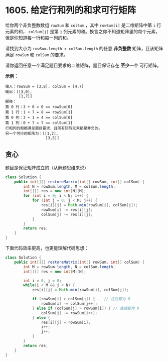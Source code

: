 # 1605. 给定行和列的和求可行矩阵

给你两个非负整数数组 `rowSum` 和 `colSum` ，其中 `rowSum[i]` 是二维矩阵中第 `i` 行元素的和， `colSum[j]` 是第 `j` 列元素的和。换言之你不知道矩阵里的每个元素，但是你知道每一行和每一列的和。

请找到大小为 `rowSum.length x colSum.length` 的任意 **非负整数** 矩阵，且该矩阵满足 `rowSum` 和 `colSum` 的要求。

请你返回任意一个满足题目要求的二维矩阵，题目保证存在 **至少一个** 可行矩阵。

**示例：**

```
输入：rowSum = [3,8], colSum = [4,7]
输出：[[3,0],
      [1,7]]
解释：
第 0 行：3 + 0 = 0 == rowSum[0]
第 1 行：1 + 7 = 8 == rowSum[1]
第 0 列：3 + 1 = 4 == colSum[0]
第 1 列：0 + 7 = 7 == colSum[1]
行和列的和都满足题目要求，且所有矩阵元素都是非负的。
另一个可行的矩阵为：[[1,2],
                  [3,5]]
```

## 贪心

题目是保证矩阵成立的（从解题思维来说）

```java
class Solution {
    public int[][] restoreMatrix(int[] rowSum, int[] colSum) {
        int N = rowSum.length, M = colSum.length;
        int[][] res = new int[N][M];
        for (int i = 0; i < N; i++) {
            for (int j = 0; j < M; j++) {
                res[i][j] = Math.min(rowSum[i], colSum[j]);
                rowSum[i] -= res[i][j];
                colSum[j] -= res[i][j];
            }
        }
        return res;
    }
}
```

下面代码效率更高，也更能理解代码思想：

```java
class Solution {
    public int[][] restoreMatrix(int[] rowSum, int[] colSum) {
        int M = rowSum.length, N = colSum.length;
        int[][] res = new int[M][N];

        int i = 0, j = 0;
        while(i < M && j < N) {
            res[i][j] = Math.min(rowSum[i], colSum[j]);

            if (rowSum[i] > colSum[j]) {    // 往后都为 0
                rowSum[i] -= colSum[j++];
            } else if (colSum[j] > rowSum[i]) { // 往后都为 0
                colSum[j] -= rowSum[i++];
            } else {
                res[i][j] = rowSum[i];
                i++;
                j++;
            }
        }
        return res;
    }
}
```

